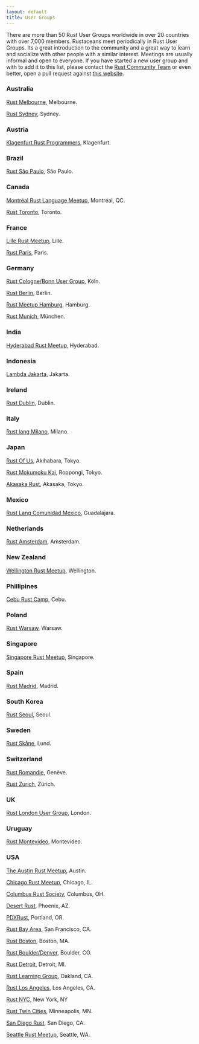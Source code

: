 ```yaml
---
layout: default
title: User Groups
---
```


There are more than 50 Rust User Groups worldwide in over 20 countries
with over 7,000 members. Rustaceans meet periodically in Rust User
Groups.  Its a great introduction to the community and a great way to
learn and socialize with other people with a similar interest.
Meetings are usually informal and open to
everyone. If you have started a new user group and with to add it to
this list, please contact the [Rust Community
Team](./team.html#Community) or
even better, open a pull request against
[this website](https://github.com/rust-lang/rust-www/blob/master/user_groups.md).

### Australia

[Rust Melbourne](http://www.meetup.com/Rust-Melbourne/), Melbourne.

[Rust Sydney](http://www.meetup.com/Rust-Sydney/), Sydney.

### Austria

[Klagenfurt Rust Programmers](http://www.meetup.com/Klagenfurt-Rust/), Klagenfurt.

### Brazil

[Rust São Paulo](http://www.meetup.com/Rust-Sao-Paulo-Meetup/), São Paulo.

### Canada

[Montréal Rust Language Meetup](http://www.meetup.com/Montreal-Rust-Language-Meetup/), Montréal, QC.

[Rust Toronto](http://www.meetup.com/Rust-Toronto/), Toronto.

### France

[Lille Rust Meetup](http://www.meetup.com/rust-lille/), Lille.

[Rust Paris](http://www.meetup.com/Rust-Paris/), Paris.

### Germany

[Rust Cologne/Bonn User Group](http://www.meetup.com/Rust-Cologne-Bonn/), Köln.

[Rust Berlin](http://www.meetup.com/Rust-Berlin/), Berlin.

[Rust Meetup Hamburg](http://www.meetup.com/Rust-Meetup-Hamburg/), Hamburg.

[Rust Munich](http://www.meetup.com/rust-munich/), München.

### India

[Hyderabad Rust Meetup](http://www.meetup.com/Hyderabad-Rust-Meetup/), Hyderabad.

### Indonesia

[Lambda Jakarta](http://www.meetup.com/Lambda-Jakarta/), Jakarta.

### Ireland

[Rust Dublin](http://www.meetup.com/Rust-Dublin/), Dublin.

### Italy

[Rust lang Milano](http://www.meetup.com/Rust-lang-Milano/), Milano.

### Japan

[Rust Of Us](https://rust-of-us.doorkeeper.jp/), Akihabara, Tokyo.

[Rust Mokumoku Kai](https://rust.doorkeeper.jp/), Roppongi, Tokyo.

[Akasaka Rust](https://akasaka-rust.doorkeeper.jp/), Akasaka, Tokyo.

### Mexico

[Rust Lang Comunidad Mexico](http://www.meetup.com/rustlangmx/), Guadalajara.

### Netherlands

[Rust Amsterdam](http://www.meetup.com/Rust-Amsterdam/), Amsterdam.

### New Zealand

[Wellington Rust Meetup](http://www.meetup.com/Wellington-Rust-Meetup/), Wellington.

### Phillipines

[Cebu Rust Camp](http://www.meetup.com/Cebu-Rust-Camp/), Cebu.

### Poland

[Rust Warsaw](http://www.meetup.com/Rust-Warsaw/), Warsaw.

### Singapore

[Singapore Rust Meetup](http://www.meetup.com/Singapore-Rust-Meetup/), Singapore.

### Spain

[Rust Madrid](http://www.meetup.com/Rust-Madrid/), Madrid.

### South Korea

[Rust Seoul](http://www.meetup.com/Rust-Seoul/), Seoul.

### Sweden

[Rust Skåne](http://www.meetup.com/rust-skane/), Lund.

### Switzerland

[Rust Romandie](http://www.meetup.com/rust-romandie/), Genève.

[Rust Zurich](http://www.meetup.com/Rust-Zurich/), Zürich.

### UK

[Rust London User Group](http://www.meetup.com/Rust-London-User-Group/), London.

### Uruguay

[Rust Montevideo](http://www.meetup.com/Rust-Montevideo/), Montevideo.

### USA

[The Austin Rust Meetup](http://www.meetup.com/Austin-Rust-Meetup/), Austin.

[Chicago Rust Meetup](http://www.meetup.com/Chicago-Rust-Meetup/), Chicago, IL.

[Columbus Rust Society](http://www.meetup.com/columbus-rs/), Columbus, OH.

[Desert Rust](http://www.meetup.com/Desert-Rustaceans/), Phoenix, AZ.

[PDXRust](http://www.meetup.com/PDXRust/), Portland, OR.

[Rust Bay Area](http://www.meetup.com/Rust-Bay-Area/), San Francisco, CA.

[Rust Boston](http://www.meetup.com/Boston-Rust-Meetup-25317522aNpHwZdw/), Boston, MA.

[Rust Boulder/Denver](http://www.meetup.com/Rust-Boulder-Denver/), Boulder, CO.

[Rust Detroit](http://www.meetup.com/rust-detroit/), Detroit, MI.

[Rust Learning Group](http://www.meetup.com/Rust-Learning-Group/), Oakland, CA.

[Rust Los Angeles](http://www.meetup.com/Rust-Los-Angeles/), Los Angeles, CA.

[Rust NYC](http://www.meetup.com/Rust-NYC/), New York, NY

[Rust Twin Cities](http://www.meetup.com/Rust-TC/), Minneapolis, MN.

[San Diego Rust](http://www.meetup.com/San-Diego-Rust/), San Diego, CA.

[Seattle Rust Meetup](http://www.meetup.com/Seattle-Rust-Meetup/), Seattle, WA.
